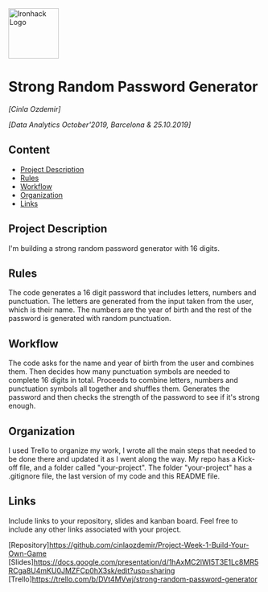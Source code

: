 <img src="https://bit.ly/2VnXWr2" alt="Ironhack Logo" width="100"/>

# Strong Random Password Generator
*[Cinla Ozdemir]*

*[Data Analytics October'2019, Barcelona & 25.10.2019]*

## Content
- [Project Description](#project-description)
- [Rules](#rules)
- [Workflow](#workflow)
- [Organization](#organization)
- [Links](#links)

## Project Description
I'm building a strong random password generator with 16 digits.
## Rules

The code generates a 16 digit password that includes letters, numbers and punctuation. The letters are generated from the input taken from the user, which is their name. The numbers are the year of birth and the rest of the password is generated with random punctuation.

## Workflow

The code asks for the name and year of birth from the user and combines them. Then decides how many punctuation symbols are needed to complete 16 digits in total. Proceeds to combine letters, numbers and punctuation symbols all together and shuffles them. Generates the password and then checks the strength of the password to see if it's strong enough.

## Organization
I used Trello to organize my work, I wrote all the main steps that needed to be done there and updated it as I went along the way.
My repo has a Kick-off file, and a folder called "your-project". The folder "your-project" has a .gitignore file, the last version of my code and this README file.

## Links
Include links to your repository, slides and kanban board. Feel free to include any other links associated with your project.

[Repository]https://github.com/cinlaozdemir/Project-Week-1-Build-Your-Own-Game  
[Slides]https://docs.google.com/presentation/d/1hAxMC2lWI5T3E1Lc8MR5RCga8U4mKU0JMZFCp0hX3sk/edit?usp=sharing 
[Trello]https://trello.com/b/DVt4MVwj/strong-random-password-generator  
